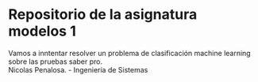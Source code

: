 # Repositorio de la asignatura modelos 1 
Vamos a inntentar resolver un problema de clasificación machine learning sobre las pruebas saber pro. <br/>
Nicolas Penalosa. - Ingeniería de Sistemas
